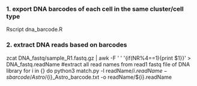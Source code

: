 ### 1. export DNA barcodes of each cell in the same cluster/cell type
Rscript dna_barcode.R
### 2. extract DNA reads based on barcodes
zcat DNA_fastq/sample_R1.fastq.gz | awk -F ' ' '{if(NR%4==1){print $1}}' > DNA_fastq.readName #extract all read names from read1 fastq file of DNA library
for i in {}
do
python3 match.py -l readName/${i}.readName -s barcode/Astro/${i}_Astro_barcode.txt -o readName/${i}.readName

